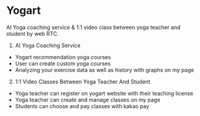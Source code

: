 # Yogart

AI Yoga coaching service & 1:1 video class between yoga teacher and student by web RTC.

1. AI Yoga Coaching Service

- Yogart recommendation yoga courses
- User can create custom yoga courses
- Analyzing your exercise data as well as history with graphs on my page

2. 1:1 Video Classes Between Yoga Teacher And Student

- Yoga teacher can register on yogart website with their teaching license
- Yoga teacher can create and manage classes on my page
- Students can choose and pay classes with kakao pay
